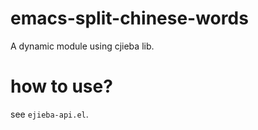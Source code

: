 # emacs-split-chinese-words
A dynamic module using cjieba lib.

# how to use?

see `ejieba-api.el`.

